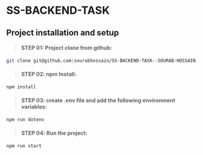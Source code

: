 # SS-BACKEND-TASK

## Project installation and setup

> #### STEP 01: Project clone from github:

```bash
git clone git@github.com:sourabhossain/SS-BACKEND-TASK--SOURAB-HOSSAIN.git
```

> #### STEP 02: npm Install:

```bash
npm install
```

> #### STEP 03: create .env file and add the following environment variables:

```bash
npm run dotenv
```

> #### STEP 04: Run the project:

```bash
npm run start
```
